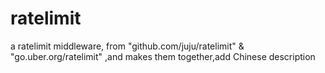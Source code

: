 # ratelimit
a ratelimit middleware, from "github.com/juju/ratelimit" &amp; "go.uber.org/ratelimit" ,and makes them together,add Chinese description
